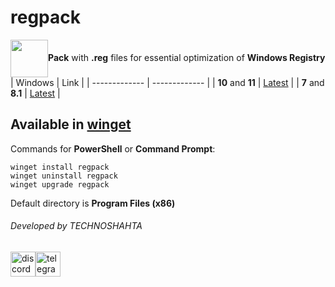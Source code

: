 # regpack
<img align="center" width="60" height="60" src="https://upload.wikimedia.org/wikipedia/en/9/97/Registry_Editor_icon.png">**Pack** with **.reg** files for essential optimization of **Windows Registry**
| Windows  | Link |
| ------------- | ------------- |
| **10** and **11**  | [Latest](https://github.com/donkrage/regpack/releases/latest)  |
| **7** and **8.1**  | [Latest](https://github.com/donkrage/regpack/releases/tag/1.00)  |
## Available in [**winget**](https://learn.microsoft.com/windows/package-manager/winget)
Commands for **PowerShell** or **Command Prompt**:
```
winget install regpack
winget uninstall regpack
winget upgrade regpack
```
Default directory is **Program Files (x86)**
###### Developed by TECHNOSHAHTA
[<img src='https://cdn.jsdelivr.net/npm/simple-icons@3.0.1/icons/discord.svg' alt='discord' height='40'>](https://discord.gg/mB6DprqmR9)[<img src='https://cdn.jsdelivr.net/npm/simple-icons@3.0.1/icons/telegram.svg' alt='telegram' height='40'>](https://t.me/TECHNOSHAHTA)
